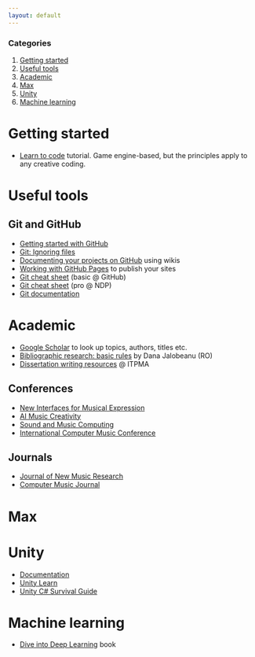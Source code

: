 ```yaml
---
layout: default
---
```

### Categories <!-- omit in toc -->
1. [Getting started](#getting-started)
2. [Useful tools](#useful-tools)
3. [Academic](#academic)
4. [Max](#max)
5. [Unity](#unity)
6. [Machine learning](#machine-learning)
   
# Getting started

- [Learn to code](https://www.gdquest.com/tutorial/getting-started/learn-to/code/) tutorial. Game engine-based, but the principles apply to any creative coding.

# Useful tools

## Git and GitHub

- [Getting started with GitHub](https://docs.github.com/en/github/getting-started-with-github)
- [Git: Ignoring files](https://docs.github.com/en/github/using-git/ignoring-files)
- [Documenting your projects on GitHub](https://guides.github.com/features/wikis/) using wikis
- [Working with GitHub Pages](https://docs.github.com/en/github/working-with-github-pages) to publish your sites
- [Git cheat sheet](https://training.github.com/downloads/github-git-cheat-sheet/) (basic @ GitHub)
- [Git cheat sheet](https://ndpsoftware.com/git-cheatsheet.html) (pro @ NDP)
- [Git documentation](https://git-scm.com/doc)

# Academic

- [Google Scholar](http://scholar.google.com) to look up topics, authors, titles etc.
- [Bibliographic research: basic rules](http://blogs.ub-filosofie.ro/jalobeanu-graduate/?p=37) by Dana Jalobeanu (RO)
- [Dissertation writing resources](https://www.notion.so/Dissertation-Writing-039082ced5e848aba4a410a952d7f933) @ ITPMA

## Conferences

- [New Interfaces for Musical Expression](//www.nime.org/archives/)
- [AI Music Creativity](//aimusiccreativity.org/)
- [Sound and Music Computing](//zenodo.org/communities/smc) 
- [International Computer Music Conference](//quod.lib.umich.edu/i/icmc/)

## Journals

- [Journal of New Music Research](//www.tandfonline.com/loi/nnmr20)
- [Computer Music Journal](//www.mitpressjournals.org/cmj)

# Max


# Unity
- [Documentation](https://docs.unity3d.com/)
- [Unity Learn](https://learn.unity.com/)
- [Unity C# Survival Guide](https://learn.unity.com/course/unity-c-survival-guide)

# Machine learning

- [Dive into Deep Learning](https://d2l.ai/) book